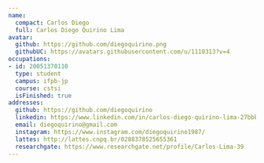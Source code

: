 ```yaml
---
name:
  compact: Carlos Diego
  full: Carlos Diego Quirino Lima
avatar:
  github: https://github.com/diegoquirino.png
  githubUC: https://avatars.githubusercontent.com/u/1110313?v=4
occupations:
- id: 20051370110
  type: student
  campus: ifpb-jp
  course: cstsi
  isFinished: true
addresses:
  github: https://github.com/diegoquirino
  linkedin: https://www.linkedin.com/in/carlos-diego-quirino-lima-27bbb039/
  email: diegoquirino@gmail.com
  instagram: https://www.instagram.com/diegoquirino1987/
  lattes: http://lattes.cnpq.br/0288378525655361
  researchgate: https://www.researchgate.net/profile/Carlos-Lima-39
---
```

